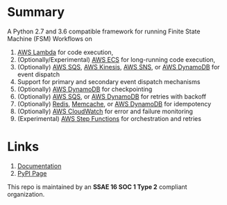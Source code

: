 <!--
Copyright 2016-2018 Workiva Inc.

Licensed under the Apache License, Version 2.0 (the "License");
you may not use this file except in compliance with the License.
You may obtain a copy of the License at

    http://www.apache.org/licenses/LICENSE-2.0

Unless required by applicable law or agreed to in writing, software
distributed under the License is distributed on an "AS IS" BASIS,
WITHOUT WARRANTIES OR CONDITIONS OF ANY KIND, either express or implied.
See the License for the specific language governing permissions and
limitations under the License.
-->

# Summary

A Python 2.7 and 3.6 compatible framework for running Finite State Machine (FSM) Workflows on 

1. [AWS Lambda](https://aws.amazon.com/lambda/) for code execution,
1. (Optionally/Experimental) [AWS ECS](https://aws.amazon.com/ecs/) for long-running code execution,
1. (Optionally) [AWS SQS](https://aws.amazon.com/sqs/), [AWS Kinesis](https://aws.amazon.com/kinesis/), [AWS SNS](https://aws.amazon.com/sns/), or [AWS DynamoDB](https://aws.amazon.com/dynamodb/) for event dispatch
1. Support for primary and secondary event dispatch mechanisms
1. (Optionally) [AWS DynamoDB](https://aws.amazon.com/dynamodb/) for checkpointing
1. (Optionally) [AWS SQS](https://aws.amazon.com/sqs/), or [AWS DynamoDB](https://aws.amazon.com/dynamodb/) for retries with backoff
1. (Optionally) [Redis](https://aws.amazon.com/elasticache/), [Memcache](https://aws.amazon.com/elasticache/), or [AWS DynamoDB](https://aws.amazon.com/dynamodb/) for idempotency
1. (Optionally) [AWS CloudWatch](https://aws.amazon.com/cloudwatch/) for error and failure monitoring
1. (Experimental) [AWS Step Functions](https://aws.amazon.com/step-functions/) for orchestration and retries

# Links

1. [Documentation](docs/OVERVIEW.md)
1. [PyPI Page](https://pypi.org/project/aws-lambda-fsm/)


This repo is maintained by an **SSAE 16 SOC 1 Type 2** compliant organization.
